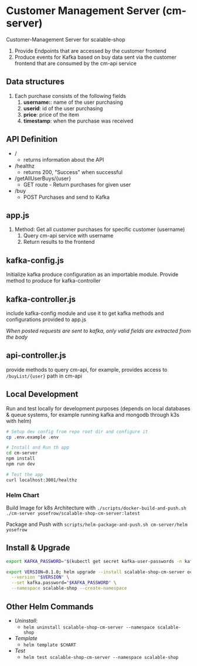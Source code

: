 # Customer Management Server (cm-server)

Customer-Management Server for scalable-shop

1. Provide Endpoints that are accessed by the customer frontend
2. Produce events for Kafka based on buy data sent via the customer frontend that are consumed by the cm-api service

## Data structures

1.  Each purchase consists of the following fields
    1.  **username:**: name of the user purchasing
    2.  **userid**: id of the user purchasing
    3.  **price**: price of the item
    4.  **timestamp**: when the purchase was received

## API Definition

- /
  - returns information about the API
- /healthz
  - returns 200, "Success" when successful
- /getAllUserBuys/{user}
  - GET route - Return purchases for given user
- /buy
  - POST Purchases and send to Kafka 

## app.js

1.  Method: Get all customer purchases for specific customer (username)
    1.  Query cm-api service with username
    2.  Return results to the frontend


## kafka-config.js

Initialize kafka produce configuration as an importable module.
Provide method to produce for kafka-controller

## kafka-controller.js

include kafka-config module and use it to get kafka methods and configurations
provided to app.js

*When posted requests are sent to kafka, only valid fields are extracted from the body*

## api-controller.js

provide methods to query cm-api, for example, provides access to `/buyList/{user}` path in cm-api

## Local Development

Run and test locally for development purposes (depends on local databases & queue systems, for example running kafka and mongodb through k3s with helm)

```bash
# Setup dev config from repo root dir and configure it
cp .env.example .env

# Install and Run th app
cd cm-server
npm install
npm run dev

# Test the app
curl localhost:3001/healthz
```

### Helm Chart

Build Image for k8s Architecture with `./scripts/docker-build-and-push.sh ./cm-server yosefrow/scalable-shop-cm-server:latest`

Package and Push with `scripts/helm-package-and-push.sh cm-server/helm yosefrow`

## Install & Upgrade

```bash
export KAFKA_PASSWORD="$(kubectl get secret kafka-user-passwords -n kafka -o jsonpath='{.data.client-passwords}' | base64 -d | cut -d , -f 1)"

export VERSION=0.1.0; helm upgrade --install scalable-shop-cm-server oci://registry-1.docker.io/yosefrow/scalable-shop-cm-server \
  --version "$VERSION" \
  --set kafka.password="$KAFKA_PASSWORD" \
  --namespace scalable-shop --create-namespace
```

## Other Helm Commands

- *Uninstall*:
  - `helm uninstall scalable-shop-cm-server --namespace scalable-shop`
- *Template*
  - `helm template $CHART`
- *Test*
  - `helm test scalable-shop-cm-server --namespace scalable-shop`
